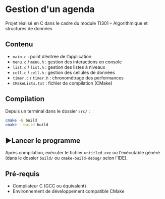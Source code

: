 # Gestion d'un agenda

Projet réalisé en C dans le cadre du module TI301 – Algorithmique et structures de données

## Contenu

- `main.c` : point d’entrée de l’application  
- `menu.c` / `menu.h` : gestion des interactions en console  
- `list.c` / `list.h` : gestion des listes à niveaux  
- `cell.c` / `cell.h` : gestion des cellules de données  
- `timer.c` / `timer.h` : chronométrage des performances  
- `CMakeLists.txt` : fichier de compilation (CMake)

## Compilation

Depuis un terminal dans le dossier `src/` :

```bash
cmake -B build
cmake --build build
```

## ▶Lancer le programme

Après compilation, exécuter le fichier `untitled.exe` ou l'exécutable généré (dans le dossier `build/` ou `cmake-build-debug/` selon l'IDE).

## Pré-requis

- Compilateur C (GCC ou équivalent)  
- Environnement de développement compatible CMake
